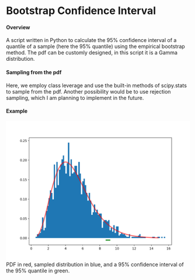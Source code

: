 # Bootstrap Confidence Interval

#### Overview
A script written in Python to calculate the 95% confidence interval of a quantile of a sample (here the 95% quantile) using the empirical bootstrap method.
The pdf can be customly designed, in this script it is a Gamma distribution.

#### Sampling from the pdf
Here, we employ class leverage and use the built-in methods of scipy.stats to sample from the pdf.
Another possibility would be to use rejection sampling, which I am planning to implement in the future.

#### Example
![Example](/CI1.png)
PDF in red, sampled distribution in blue, and a 95% confidence interval of the 95% quantile in green.
